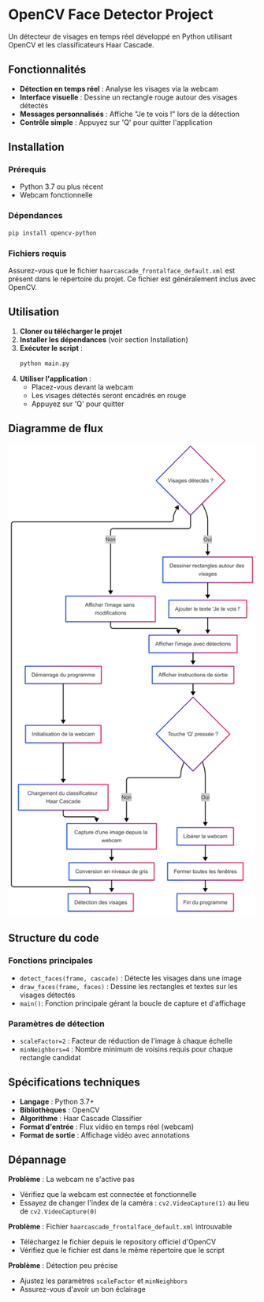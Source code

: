 # OpenCV Face Detector Project

Un détecteur de visages en temps réel développé en Python utilisant OpenCV et les classificateurs Haar Cascade.

## Fonctionnalités

- **Détection en temps réel** : Analyse les visages via la webcam
- **Interface visuelle** : Dessine un rectangle rouge autour des visages détectés
- **Messages personnalisés** : Affiche "Je te vois !" lors de la détection
- **Contrôle simple** : Appuyez sur 'Q' pour quitter l'application

## Installation

### Prérequis
- Python 3.7 ou plus récent
- Webcam fonctionnelle

### Dépendances
```bash
pip install opencv-python
```

### Fichiers requis
Assurez-vous que le fichier `haarcascade_frontalface_default.xml` est présent dans le répertoire du projet. Ce fichier est généralement inclus avec OpenCV.

## Utilisation

1. **Cloner ou télécharger le projet**
2. **Installer les dépendances** (voir section Installation)
3. **Exécuter le script** :
   ```bash
   python main.py
   ```
4. **Utiliser l'application** :
   - Placez-vous devant la webcam
   - Les visages détectés seront encadrés en rouge
   - Appuyez sur 'Q' pour quitter

## Diagramme de flux

![Diagramme de flux du détecteur de visages](images/chart_detector_face.png)

## Structure du code

### Fonctions principales

- `detect_faces(frame, cascade)` : Détecte les visages dans une image
- `draw_faces(frame, faces)` : Dessine les rectangles et textes sur les visages détectés
- `main()`: Fonction principale gérant la boucle de capture et d'affichage

### Paramètres de détection

- `scaleFactor=2` : Facteur de réduction de l'image à chaque échelle
- `minNeighbors=4` : Nombre minimum de voisins requis pour chaque rectangle candidat

## Spécifications techniques

- **Langage** : Python 3.7+
- **Bibliothèques** : OpenCV
- **Algorithme** : Haar Cascade Classifier
- **Format d'entrée** : Flux vidéo en temps réel (webcam)
- **Format de sortie** : Affichage vidéo avec annotations

## Dépannage

**Problème** : La webcam ne s'active pas
- Vérifiez que la webcam est connectée et fonctionnelle
- Essayez de changer l'index de la caméra : `cv2.VideoCapture(1)` au lieu de `cv2.VideoCapture(0)`

**Problème** : Fichier `haarcascade_frontalface_default.xml` introuvable
- Téléchargez le fichier depuis le repository officiel d'OpenCV
- Vérifiez que le fichier est dans le même répertoire que le script

**Problème** : Détection peu précise
- Ajustez les paramètres `scaleFactor` et `minNeighbors`
- Assurez-vous d'avoir un bon éclairage